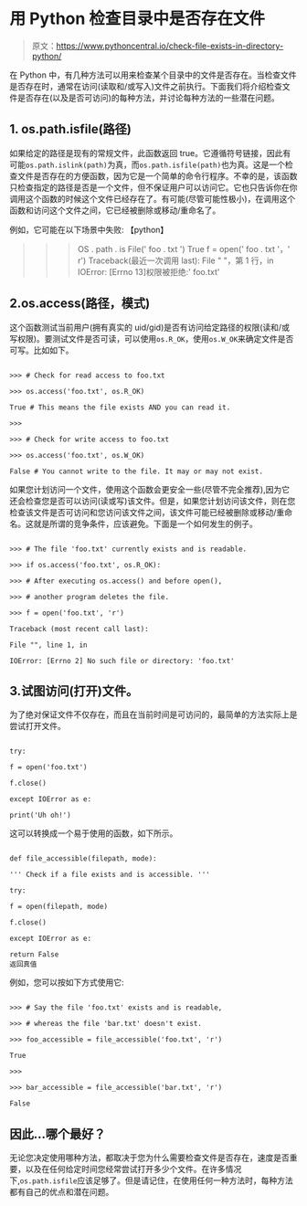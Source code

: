 # 用 Python 检查目录中是否存在文件

> 原文：<https://www.pythoncentral.io/check-file-exists-in-directory-python/>

在 Python 中，有几种方法可以用来检查某个目录中的文件是否存在。当检查文件是否存在时，通常在访问(读取和/或写入)文件之前执行。下面我们将介绍检查文件是否存在(以及是否可访问)的每种方法，并讨论每种方法的一些潜在问题。

## 1\. os.path.isfile(路径)

如果给定的路径是现有的常规文件，此函数返回 true。它遵循符号链接，因此有可能`os.path.islink(path)`为真，而`os.path.isfile(path)`也为真。这是一个检查文件是否存在的方便函数，因为它是一个简单的命令行程序。不幸的是，该函数只检查指定的路径是否是一个文件，但不保证用户可以访问它。它也只告诉你在你调用这个函数的时候这个文件已经存在了。有可能(尽管可能性极小)，在调用这个函数和访问这个文件之间，它已经被删除或移动/重命名了。

例如，它可能在以下场景中失败:
【python】
>>>OS . path . is File(' foo . txt ')
True
>>f = open(' foo . txt '，' r')
Traceback(最近一次调用 last):
File " "，第 1 行，in
IOError: [Errno 13]权限被拒绝:' foo.txt'

## 2.os.access(路径，模式)

这个函数测试当前用户(拥有真实的 uid/gid)是否有访问给定路径的权限(读和/或写权限)。要测试文件是否可读，可以使用`os.R_OK`，使用`os.W_OK`来确定文件是否可写。比如如下。

```

>>> # Check for read access to foo.txt

>>> os.access('foo.txt', os.R_OK)

True # This means the file exists AND you can read it.

>>>

>>> # Check for write access to foo.txt

>>> os.access('foo.txt', os.W_OK)

False # You cannot write to the file. It may or may not exist.

```

如果您计划访问一个文件，使用这个函数会更安全一些(尽管不完全推荐),因为它还会检查您是否可以访问(读或写)该文件。但是，如果您计划访问该文件，则在您检查该文件是否可访问和您访问该文件之间，该文件可能已经被删除或移动/重命名。这就是所谓的竞争条件，应该避免。下面是一个如何发生的例子。

```

>>> # The file 'foo.txt' currently exists and is readable.

>>> if os.access('foo.txt', os.R_OK):

>>> # After executing os.access() and before open(),

>>> # another program deletes the file.

>>> f = open('foo.txt', 'r')

Traceback (most recent call last):

File "", line 1, in

IOError: [Errno 2] No such file or directory: 'foo.txt'

```

## 3.试图访问(打开)文件。

为了绝对保证文件不仅存在，而且在当前时间是可访问的，最简单的方法实际上是尝试打开文件。

```

try:

f = open('foo.txt')

f.close()

except IOError as e:

print('Uh oh!')

```

这可以转换成一个易于使用的函数，如下所示。

```

def file_accessible(filepath, mode):

''' Check if a file exists and is accessible. '''

try:

f = open(filepath, mode)

f.close()

except IOError as e:

return False
返回真值

```

例如，您可以按如下方式使用它:

```

>>> # Say the file 'foo.txt' exists and is readable,

>>> # whereas the file 'bar.txt' doesn't exist.

>>> foo_accessible = file_accessible('foo.txt', 'r')

True

>>>

>>> bar_accessible = file_accessible('bar.txt', 'r')

False

```

## 因此...哪个最好？

无论您决定使用哪种方法，都取决于您为什么需要检查文件是否存在，速度是否重要，以及在任何给定时间您经常尝试打开多少个文件。在许多情况下,`os.path.isfile`应该足够了。但是请记住，在使用任何一种方法时，每种方法都有自己的优点和潜在问题。